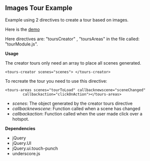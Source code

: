 Images Tour Example
----------------------------------

Example using 2 directives to create a tour based on images.

Here is the [demo](http://saulburgos.com/apps/toursimages/)

Here directives are:  "toursCreator" , "toursAreas" in the file called: "tourModule.js".

**Usage**

The creator tours only need an array to place all scenes generated.

    <tours-creator scenes="scenes">	</tours-creator>

To recreate the tour you need to use this directive:

    <tours-areas scenes="tourToLoad" callbacknewscene="sceneChanged" 
    		callbackaction="clickOnAction"></tours-areas>

 - *scenes*: The object generated by the creator tours directive
 - *callbacknewscene*:  Function called when a scene has changed
 - *callbackaction*:  Function called when the user made click over a hotspot.

**Dependencies**

 - jQuery 
 - jQuery.UI 
 - jQuery.ui.touch-punch 
 - underscore.js
